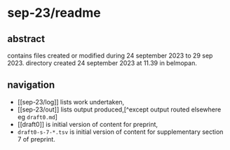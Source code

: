 # sep-23/readme
## abstract

contains files created or modified during 24 september 2023 to 29 sep 2023. directory created 24 september 2023 at 11.39 in belmopan.

## navigation

* [[sep-23/log]] lists work undertaken,
* [[sep-23/out]] lists output produced,[^except output routed elsewhere eg `draft0.md`]
* [[draft0]] is initial version of content for preprint,
* `draft0-s-7-*.tsv` is initial version of content for supplementary section 7 of preprint.